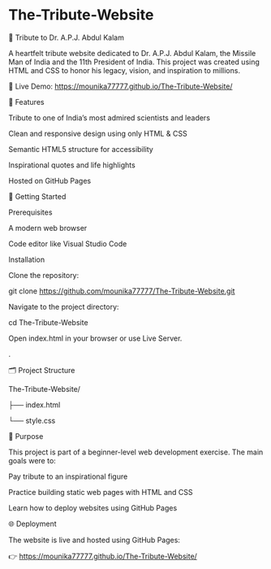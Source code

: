 # The-Tribute-Website
🌟 Tribute to Dr. A.P.J. Abdul Kalam

A heartfelt tribute website dedicated to Dr. A.P.J. Abdul Kalam, the Missile Man of India and the 11th President of India. This project was created using HTML and CSS to honor his legacy, vision, and inspiration to millions.

🔗 Live Demo: https://mounika77777.github.io/The-Tribute-Website/

📌 Features

Tribute to one of India’s most admired scientists and leaders

Clean and responsive design using only HTML & CSS

Semantic HTML5 structure for accessibility

Inspirational quotes and life highlights

Hosted on GitHub Pages

🚀 Getting Started

Prerequisites

A modern web browser

Code editor like Visual Studio Code

Installation

Clone the repository:

git clone https://github.com/mounika77777/The-Tribute-Website.git

Navigate to the project directory:

cd The-Tribute-Website

Open index.html in your browser or use Live Server.

.

🗂️ Project Structure

The-Tribute-Website/

├── index.html     

└── style.css    

🎯 Purpose

This project is part of a beginner-level web development exercise. The main goals were to:

Pay tribute to an inspirational figure

Practice building static web pages with HTML and CSS

Learn how to deploy websites using GitHub Pages

🌐 Deployment

The website is live and hosted using GitHub Pages:

👉 https://mounika77777.github.io/The-Tribute-Website/

